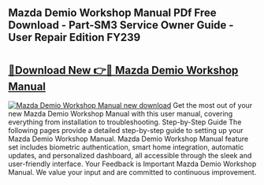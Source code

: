 ## Mazda Demio Workshop Manual PDf Free Download - Part-SM3 Service Owner Guide - User Repair Edition FY239

# <h2><a href="http://cf16305.oget.top/?id=Mazda+Demio+Workshop+Manual">🔗Download New 👉🔴 Mazda Demio Workshop Manual</a></h2>

[![Mazda Demio Workshop Manual new download](https://i.imgur.com/5g1atiW.png)](http://cf16305.oget.top/?id=Mazda+Demio+Workshop+Manual)
Get the most out of your new Mazda Demio Workshop Manual with this user manual, covering everything from installation to troubleshooting. Step-by-Step Guide The following pages provide a detailed step-by-step guide to setting up your Mazda Demio Workshop Manual. Mazda Demio Workshop Manual feature set includes biometric authentication, smart home integration, automatic updates, and personalized dashboard, all accessible through the sleek and user-friendly interface. Your Feedback is Important Mazda Demio Workshop Manual. We value your input and are committed to continuous improvement.
